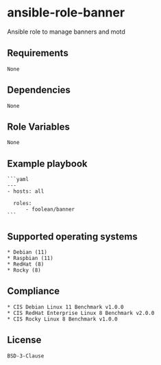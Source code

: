 # ansible-role-banner

Ansible role to manage banners and motd


## Requirements

    None


## Dependencies

    None


## Role Variables

    None


## Example playbook

    ```yaml
    ---
    - hosts: all

      roles:
          - foolean/banner
    ```


## Supported operating systems

    * Debian (11)
    * Raspbian (11)
    * RedHat (8)
    * Rocky (8)


## Compliance

    * CIS Debian Linux 11 Benchmark v1.0.0
    * CIS RedHat Enterprise Linux 8 Benchmark v2.0.0
    * CIS Rocky Linux 8 Benchmark v1.0.0


## License

    BSD-3-Clause
